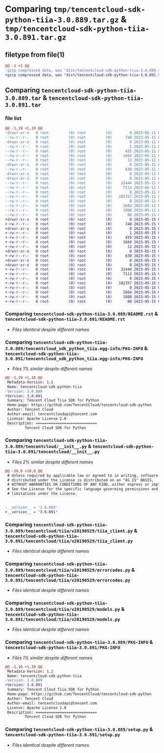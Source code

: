 # Comparing `tmp/tencentcloud-sdk-python-tiia-3.0.889.tar.gz` & `tmp/tencentcloud-sdk-python-tiia-3.0.891.tar.gz`

## filetype from file(1)

```diff
@@ -1 +1 @@
-gzip compressed data, was "dist/tencentcloud-sdk-python-tiia-3.0.889.tar", last modified: Thu May 11 03:23:27 2023, max compression
+gzip compressed data, was "dist/tencentcloud-sdk-python-tiia-3.0.891.tar", last modified: Mon May 15 04:42:27 2023, max compression
```

## Comparing `tencentcloud-sdk-python-tiia-3.0.889.tar` & `tencentcloud-sdk-python-tiia-3.0.891.tar`

### file list

```diff
@@ -1,19 +1,19 @@
-drwxr-xr-x   0 root         (0) root         (0)        0 2023-05-11 03:23:27.000000 tencentcloud-sdk-python-tiia-3.0.889/
--rw-r--r--   0 root         (0) root         (0)      740 2023-05-11 03:23:27.000000 tencentcloud-sdk-python-tiia-3.0.889/README.rst
-drwxr-xr-x   0 root         (0) root         (0)        0 2023-05-11 03:23:27.000000 tencentcloud-sdk-python-tiia-3.0.889/tencentcloud_sdk_python_tiia.egg-info/
--rw-r--r--   0 root         (0) root         (0)        1 2023-05-11 03:23:27.000000 tencentcloud-sdk-python-tiia-3.0.889/tencentcloud_sdk_python_tiia.egg-info/dependency_links.txt
--rw-r--r--   0 root         (0) root         (0)      455 2023-05-11 03:23:27.000000 tencentcloud-sdk-python-tiia-3.0.889/tencentcloud_sdk_python_tiia.egg-info/SOURCES.txt
--rw-r--r--   0 root         (0) root         (0)     1664 2023-05-11 03:23:27.000000 tencentcloud-sdk-python-tiia-3.0.889/tencentcloud_sdk_python_tiia.egg-info/PKG-INFO
--rw-r--r--   0 root         (0) root         (0)       13 2023-05-11 03:23:27.000000 tencentcloud-sdk-python-tiia-3.0.889/tencentcloud_sdk_python_tiia.egg-info/top_level.txt
-drwxr-xr-x   0 root         (0) root         (0)        0 2023-05-11 03:23:27.000000 tencentcloud-sdk-python-tiia-3.0.889/tencentcloud/
--rw-r--r--   0 root         (0) root         (0)      630 2023-05-11 03:23:27.000000 tencentcloud-sdk-python-tiia-3.0.889/tencentcloud/__init__.py
-drwxr-xr-x   0 root         (0) root         (0)        0 2023-05-11 03:23:27.000000 tencentcloud-sdk-python-tiia-3.0.889/tencentcloud/tiia/
-drwxr-xr-x   0 root         (0) root         (0)        0 2023-05-11 03:23:27.000000 tencentcloud-sdk-python-tiia-3.0.889/tencentcloud/tiia/v20190529/
--rw-r--r--   0 root         (0) root         (0)    32444 2023-05-11 03:23:27.000000 tencentcloud-sdk-python-tiia-3.0.889/tencentcloud/tiia/v20190529/tiia_client.py
--rw-r--r--   0 root         (0) root         (0)     7113 2023-05-11 03:23:27.000000 tencentcloud-sdk-python-tiia-3.0.889/tencentcloud/tiia/v20190529/errorcodes.py
--rw-r--r--   0 root         (0) root         (0)        0 2023-05-11 03:23:27.000000 tencentcloud-sdk-python-tiia-3.0.889/tencentcloud/tiia/v20190529/__init__.py
--rw-r--r--   0 root         (0) root         (0)   102357 2023-05-11 03:23:27.000000 tencentcloud-sdk-python-tiia-3.0.889/tencentcloud/tiia/v20190529/models.py
--rw-r--r--   0 root         (0) root         (0)        0 2023-05-11 03:23:27.000000 tencentcloud-sdk-python-tiia-3.0.889/tencentcloud/tiia/__init__.py
--rw-r--r--   0 root         (0) root         (0)     1664 2023-05-11 03:23:27.000000 tencentcloud-sdk-python-tiia-3.0.889/PKG-INFO
--rw-r--r--   0 root         (0) root         (0)     1008 2023-05-11 03:23:27.000000 tencentcloud-sdk-python-tiia-3.0.889/setup.py
--rw-r--r--   0 root         (0) root         (0)       88 2023-05-11 03:23:27.000000 tencentcloud-sdk-python-tiia-3.0.889/setup.cfg
+drwxr-xr-x   0 root         (0) root         (0)        0 2023-05-15 04:42:27.000000 tencentcloud-sdk-python-tiia-3.0.891/
+-rw-r--r--   0 root         (0) root         (0)      740 2023-05-15 04:42:26.000000 tencentcloud-sdk-python-tiia-3.0.891/README.rst
+drwxr-xr-x   0 root         (0) root         (0)        0 2023-05-15 04:42:27.000000 tencentcloud-sdk-python-tiia-3.0.891/tencentcloud_sdk_python_tiia.egg-info/
+-rw-r--r--   0 root         (0) root         (0)        1 2023-05-15 04:42:27.000000 tencentcloud-sdk-python-tiia-3.0.891/tencentcloud_sdk_python_tiia.egg-info/dependency_links.txt
+-rw-r--r--   0 root         (0) root         (0)      455 2023-05-15 04:42:27.000000 tencentcloud-sdk-python-tiia-3.0.891/tencentcloud_sdk_python_tiia.egg-info/SOURCES.txt
+-rw-r--r--   0 root         (0) root         (0)     1664 2023-05-15 04:42:27.000000 tencentcloud-sdk-python-tiia-3.0.891/tencentcloud_sdk_python_tiia.egg-info/PKG-INFO
+-rw-r--r--   0 root         (0) root         (0)       13 2023-05-15 04:42:27.000000 tencentcloud-sdk-python-tiia-3.0.891/tencentcloud_sdk_python_tiia.egg-info/top_level.txt
+drwxr-xr-x   0 root         (0) root         (0)        0 2023-05-15 04:42:27.000000 tencentcloud-sdk-python-tiia-3.0.891/tencentcloud/
+-rw-r--r--   0 root         (0) root         (0)      630 2023-05-15 04:42:26.000000 tencentcloud-sdk-python-tiia-3.0.891/tencentcloud/__init__.py
+drwxr-xr-x   0 root         (0) root         (0)        0 2023-05-15 04:42:27.000000 tencentcloud-sdk-python-tiia-3.0.891/tencentcloud/tiia/
+drwxr-xr-x   0 root         (0) root         (0)        0 2023-05-15 04:42:27.000000 tencentcloud-sdk-python-tiia-3.0.891/tencentcloud/tiia/v20190529/
+-rw-r--r--   0 root         (0) root         (0)    32444 2023-05-15 04:42:26.000000 tencentcloud-sdk-python-tiia-3.0.891/tencentcloud/tiia/v20190529/tiia_client.py
+-rw-r--r--   0 root         (0) root         (0)     7113 2023-05-15 04:42:26.000000 tencentcloud-sdk-python-tiia-3.0.891/tencentcloud/tiia/v20190529/errorcodes.py
+-rw-r--r--   0 root         (0) root         (0)        0 2023-05-15 04:42:26.000000 tencentcloud-sdk-python-tiia-3.0.891/tencentcloud/tiia/v20190529/__init__.py
+-rw-r--r--   0 root         (0) root         (0)   102357 2023-05-15 04:42:26.000000 tencentcloud-sdk-python-tiia-3.0.891/tencentcloud/tiia/v20190529/models.py
+-rw-r--r--   0 root         (0) root         (0)        0 2023-05-15 04:42:26.000000 tencentcloud-sdk-python-tiia-3.0.891/tencentcloud/tiia/__init__.py
+-rw-r--r--   0 root         (0) root         (0)     1664 2023-05-15 04:42:27.000000 tencentcloud-sdk-python-tiia-3.0.891/PKG-INFO
+-rw-r--r--   0 root         (0) root         (0)     1008 2023-05-15 04:42:26.000000 tencentcloud-sdk-python-tiia-3.0.891/setup.py
+-rw-r--r--   0 root         (0) root         (0)       88 2023-05-15 04:42:27.000000 tencentcloud-sdk-python-tiia-3.0.891/setup.cfg
```

### Comparing `tencentcloud-sdk-python-tiia-3.0.889/README.rst` & `tencentcloud-sdk-python-tiia-3.0.891/README.rst`

 * *Files identical despite different names*

### Comparing `tencentcloud-sdk-python-tiia-3.0.889/tencentcloud_sdk_python_tiia.egg-info/PKG-INFO` & `tencentcloud-sdk-python-tiia-3.0.891/tencentcloud_sdk_python_tiia.egg-info/PKG-INFO`

 * *Files 1% similar despite different names*

```diff
@@ -1,10 +1,10 @@
 Metadata-Version: 1.1
 Name: tencentcloud-sdk-python-tiia
-Version: 3.0.889
+Version: 3.0.891
 Summary: Tencent Cloud Tiia SDK for Python
 Home-page: https://github.com/TencentCloud/tencentcloud-sdk-python
 Author: Tencent Cloud
 Author-email: tencentcloudapi@tencent.com
 License: Apache License 2.0
 Description: ============================
         Tencent Cloud SDK for Python
```

### Comparing `tencentcloud-sdk-python-tiia-3.0.889/tencentcloud/__init__.py` & `tencentcloud-sdk-python-tiia-3.0.891/tencentcloud/__init__.py`

 * *Files 2% similar despite different names*

```diff
@@ -10,8 +10,8 @@
 # Unless required by applicable law or agreed to in writing, software
 # distributed under the License is distributed on an "AS IS" BASIS,
 # WITHOUT WARRANTIES OR CONDITIONS OF ANY KIND, either express or implied.
 # See the License for the specific language governing permissions and
 # limitations under the License.
 
 
-__version__ = '3.0.889'
+__version__ = '3.0.891'
```

### Comparing `tencentcloud-sdk-python-tiia-3.0.889/tencentcloud/tiia/v20190529/tiia_client.py` & `tencentcloud-sdk-python-tiia-3.0.891/tencentcloud/tiia/v20190529/tiia_client.py`

 * *Files identical despite different names*

### Comparing `tencentcloud-sdk-python-tiia-3.0.889/tencentcloud/tiia/v20190529/errorcodes.py` & `tencentcloud-sdk-python-tiia-3.0.891/tencentcloud/tiia/v20190529/errorcodes.py`

 * *Files identical despite different names*

### Comparing `tencentcloud-sdk-python-tiia-3.0.889/tencentcloud/tiia/v20190529/models.py` & `tencentcloud-sdk-python-tiia-3.0.891/tencentcloud/tiia/v20190529/models.py`

 * *Files identical despite different names*

### Comparing `tencentcloud-sdk-python-tiia-3.0.889/PKG-INFO` & `tencentcloud-sdk-python-tiia-3.0.891/PKG-INFO`

 * *Files 1% similar despite different names*

```diff
@@ -1,10 +1,10 @@
 Metadata-Version: 1.1
 Name: tencentcloud-sdk-python-tiia
-Version: 3.0.889
+Version: 3.0.891
 Summary: Tencent Cloud Tiia SDK for Python
 Home-page: https://github.com/TencentCloud/tencentcloud-sdk-python
 Author: Tencent Cloud
 Author-email: tencentcloudapi@tencent.com
 License: Apache License 2.0
 Description: ============================
         Tencent Cloud SDK for Python
```

### Comparing `tencentcloud-sdk-python-tiia-3.0.889/setup.py` & `tencentcloud-sdk-python-tiia-3.0.891/setup.py`

 * *Files identical despite different names*

